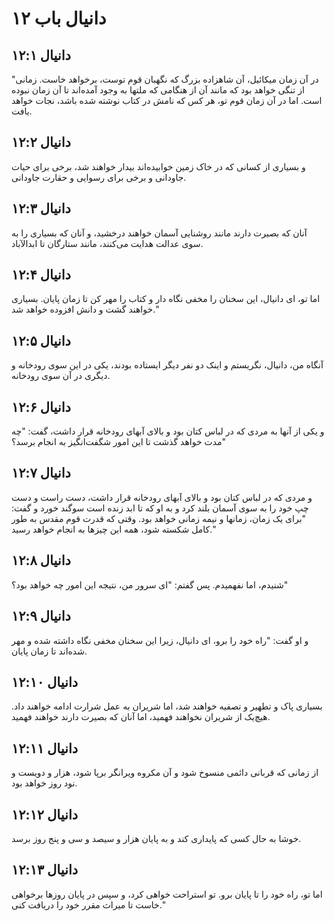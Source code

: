 # دانیال باب ۱۲

## دانیال ۱۲:۱
"در آن زمان میکائیل، آن شاهزاده بزرگ که نگهبان قوم توست، برخواهد خاست. زمانی از تنگی خواهد بود که مانند آن از هنگامی که ملتها به وجود آمده‌اند تا آن زمان نبوده است. اما در آن زمان قوم تو، هر کس که نامش در کتاب نوشته شده باشد، نجات خواهد یافت.

## دانیال ۱۲:۲
و بسیاری از کسانی که در خاک زمین خوابیده‌اند بیدار خواهند شد، برخی برای حیات جاودانی و برخی برای رسوایی و حقارت جاودانی.

## دانیال ۱۲:۳
آنان که بصیرت دارند مانند روشنایی آسمان خواهند درخشید، و آنان که بسیاری را به سوی عدالت هدایت می‌کنند، مانند ستارگان تا ابدالآباد.

## دانیال ۱۲:۴
اما تو، ای دانیال، این سخنان را مخفی نگاه دار و کتاب را مهر کن تا زمان پایان. بسیاری خواهند گشت و دانش افزوده خواهد شد."

## دانیال ۱۲:۵
آنگاه من، دانیال، نگریستم و اینک دو نفر دیگر ایستاده بودند، یکی در این سوی رودخانه و دیگری در آن سوی رودخانه.

## دانیال ۱۲:۶
و یکی از آنها به مردی که در لباس کتان بود و بالای آبهای رودخانه قرار داشت، گفت: "چه مدت خواهد گذشت تا این امور شگفت‌انگیز به انجام برسد؟"

## دانیال ۱۲:۷
و مردی که در لباس کتان بود و بالای آبهای رودخانه قرار داشت، دست راست و دست چپ خود را به سوی آسمان بلند کرد و به او که تا ابد زنده است سوگند خورد و گفت: "برای یک زمان، زمانها و نیمه زمانی خواهد بود. وقتی که قدرت قوم مقدس به طور کامل شکسته شود، همه این چیزها به انجام خواهد رسید."

## دانیال ۱۲:۸
شنیدم، اما نفهمیدم. پس گفتم: "ای سرور من، نتیجه این امور چه خواهد بود؟"

## دانیال ۱۲:۹
و او گفت: "راه خود را برو، ای دانیال، زیرا این سخنان مخفی نگاه داشته شده و مهر شده‌اند تا زمان پایان.

## دانیال ۱۲:۱۰
بسیاری پاک و تطهیر و تصفیه خواهند شد، اما شریران به عمل شرارت ادامه خواهند داد. هیچ‌یک از شریران نخواهند فهمید، اما آنان که بصیرت دارند خواهند فهمید.

## دانیال ۱۲:۱۱
از زمانی که قربانی دائمی منسوخ شود و آن مکروه ویرانگر برپا شود، هزار و دویست و نود روز خواهد بود.

## دانیال ۱۲:۱۲
خوشا به حال کسی که پایداری کند و به پایان هزار و سیصد و سی و پنج روز برسد.

## دانیال ۱۲:۱۳
اما تو، راه خود را تا پایان برو. تو استراحت خواهی کرد، و سپس در پایان روزها برخواهی خاست تا میراث مقرر خود را دریافت کنی."
